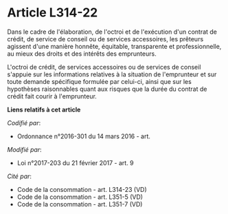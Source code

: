 # Article L314-22

Dans le cadre de l'élaboration, de l'octroi et de l'exécution d'un contrat de crédit, de service de conseil ou de services
accessoires, les prêteurs agissent d'une manière honnête, équitable, transparente et professionnelle, au mieux des droits et
des intérêts des emprunteurs. 

L'octroi de crédit, de services accessoires ou de services de conseil s'appuie sur les informations relatives à la situation
de l'emprunteur et sur toute demande spécifique formulée par celui-ci, ainsi que sur les hypothèses raisonnables quant aux
risques que la durée du contrat de crédit fait courir à l'emprunteur.

**Liens relatifs à cet article**

_Codifié par_:

  - Ordonnance n°2016-301 du 14 mars 2016 - art.

_Modifié par_:

  - Loi n°2017-203 du 21 février 2017 - art. 9

_Cité par_:

  - Code de la consommation - art. L314-23 (VD)
  - Code de la consommation - art. L351-5 (VD)
  - Code de la consommation - art. L351-7 (VD)
